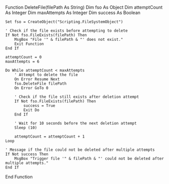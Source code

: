 Function DeleteFile(filePath As String)
    Dim fso As Object
    Dim attemptCount As Integer
    Dim maxAttempts As Integer
    Dim success As Boolean
    
    Set fso = CreateObject("Scripting.FileSystemObject")
    
    ' Check if the file exists before attempting to delete
    If Not fso.FileExists(filePath) Then
        MsgBox "File '" & filePath & "' does not exist."
        Exit Function
    End If
    
    attemptCount = 0
    maxAttempts = 6
    
    Do While attemptCount < maxAttempts
        ' Attempt to delete the file
        On Error Resume Next
        fso.DeleteFile filePath
        On Error GoTo 0
        
        ' Check if the file still exists after deletion attempt
        If Not fso.FileExists(filePath) Then
            success = True
            Exit Do
        End If
        
        ' Wait for 10 seconds before the next deletion attempt
        Sleep (10)
        
        attemptCount = attemptCount + 1
    Loop
    
    ' Message if the file could not be deleted after multiple attempts
    If Not success Then
        MsgBox "Trigger file '" & filePath & "' could not be deleted after multiple attempts."
    End If
      
End Function
